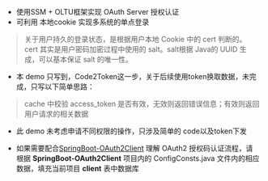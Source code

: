 * 使用SSM + OLTU框架实现 OAuth Server 授权认证
* 可利用 本地cookie 实现多系统的单点登录  
> 关于用户持久的登录状态，是根据用户本地 Cookie 中的 cert 判断的。cert 其实是用户密码加密过程中使用的 salt。salt根据 Java的 UUID 生成，可以基本保证 salt 的唯一性。 

* 本 demo 只写到，Code2Token这一步，关于后续使用token换取数据，未完成，只写以下简单思路：
> cache 中校验 access_token 是否有效，无效则返回错误信息；有效则返回用户请求的相关数据

* 此 demo 未考虑申请不同权限的操作，只涉及简单的 code以及token下发

* 如果需要配合[SpringBoot-OAuth2Client](https://github.com/whitecathat/SpringBoot-OAuth2Client) 理解 OAuth2 授权码认证流程，请根据 **SpringBoot-OAuth2Client** 项目内的 ConfigConsts.java 文件内的相应数据，填充当前项目 **client** 表中数据库
